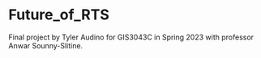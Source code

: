 # Future_of_RTS
Final project by Tyler Audino for GIS3043C in Spring 2023 with professor Anwar Sounny-Slitine. 
